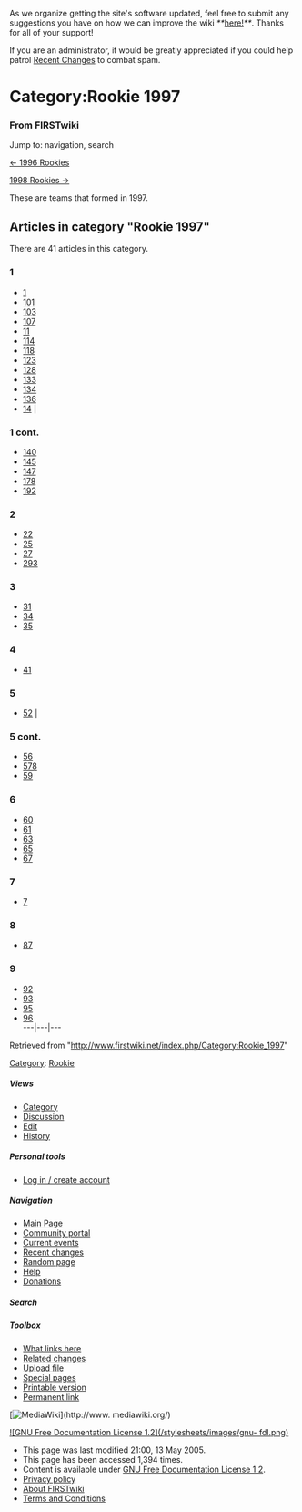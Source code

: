 As we organize getting the site's software updated, feel free to submit any
suggestions you have on how we can improve the wiki
_**_[here!](/index.php/User:Hallry/Suggestions "User:Hallry/Suggestions"
)_**_. Thanks for all of your support!

If you are an administrator, it would be greatly appreciated if you could help
patrol [Recent Changes](/index.php/Special:Recentchanges
"Special:Recentchanges" ) to combat spam.

# Category:Rookie 1997

### From FIRSTwiki

Jump to: navigation, search

[&lt;- 1996 Rookies](/index.php/Category:Rookie_1996 "Category:Rookie 1996" )

[1998 Rookies -&gt;](/index.php/Category:Rookie_1998 "Category:Rookie 1998" )

These are teams that formed in 1997.

  

## Articles in category "Rookie 1997"

There are 41 articles in this category.

### 1

  * [1](/index.php/1 "1" )
  * [101](/index.php/101 "101" )
  * [103](/index.php/103 "103" )
  * [107](/index.php/107 "107" )
  * [11](/index.php/11 "11" )
  * [114](/index.php/114 "114" )
  * [118](/index.php/118 "118" )
  * [123](/index.php/123 "123" )
  * [128](/index.php/128 "128" )
  * [133](/index.php/133 "133" )
  * [134](/index.php/134 "134" )
  * [136](/index.php/136 "136" )
  * [14](/index.php/14 "14" )
|

### 1 cont.

  * [140](/index.php/140 "140" )
  * [145](/index.php/145 "145" )
  * [147](/index.php/147 "147" )
  * [178](/index.php/178 "178" )
  * [192](/index.php/192 "192" )

### 2

  * [22](/index.php/22 "22" )
  * [25](/index.php/25 "25" )
  * [27](/index.php/27 "27" )
  * [293](/index.php/293 "293" )

### 3

  * [31](/index.php/31 "31" )
  * [34](/index.php/34 "34" )
  * [35](/index.php/35 "35" )

### 4

  * [41](/index.php/41 "41" )

### 5

  * [52](/index.php/52 "52" )
|

### 5 cont.

  * [56](/index.php/56 "56" )
  * [578](/index.php/578 "578" )
  * [59](/index.php/59 "59" )

### 6

  * [60](/index.php/60 "60" )
  * [61](/index.php/61 "61" )
  * [63](/index.php/63 "63" )
  * [65](/index.php/65 "65" )
  * [67](/index.php/67 "67" )

### 7

  * [7](/index.php/7 "7" )

### 8

  * [87](/index.php/87 "87" )

### 9

  * [92](/index.php/92 "92" )
  * [93](/index.php/93 "93" )
  * [95](/index.php/95 "95" )
  * [96](/index.php/96 "96" )  
---|---|---  
  
Retrieved from "<http://www.firstwiki.net/index.php/Category:Rookie_1997>"

[Category](/index.php?title=Special:Categories&article=Category%3ARookie_1997
"Special:Categories" ): [Rookie](/index.php/Category:Rookie "Category:Rookie"
)

##### Views

  * [Category](/index.php/Category:Rookie_1997)
  * [Discussion](/index.php?title=Category_talk:Rookie_1997&action=edit)
  * [Edit](/index.php?title=Category:Rookie_1997&action=edit)
  * [History](/index.php?title=Category:Rookie_1997&action=history)

##### Personal tools

  * [Log in / create account](/index.php?title=Special:Userlogin&returnto=Category:Rookie_1997)

[](/index.php/Main_Page "Main Page" )

##### Navigation

  * [Main Page](/index.php/Main_Page)
  * [Community portal](/index.php/FIRSTwiki:Community_portal)
  * [Current events](/index.php/Current_events)
  * [Recent changes](/index.php/Special:Recentchanges)
  * [Random page](/index.php/Special:Random)
  * [Help](/index.php/FIRSTwiki:Help)
  * [Donations](/index.php/FIRSTwiki:Site_support)

##### Search



##### Toolbox

  * [What links here](/index.php/Special:Whatlinkshere/Category:Rookie_1997)
  * [Related changes](/index.php/Special:Recentchangeslinked/Category:Rookie_1997)
  * [Upload file](/index.php/Special:Upload)
  * [Special pages](/index.php/Special:Specialpages)
  * [Printable version](/index.php?title=Category:Rookie_1997&printable=yes)
  * [Permanent link](/index.php?title=Category:Rookie_1997&oldid=37517)

[![MediaWiki](/skins/common/images/poweredby_mediawiki_88x31.png)](http://www.
mediawiki.org/)

[![GNU Free Documentation License 1.2](/stylesheets/images/gnu-
fdl.png)](http://www.gnu.org/copyleft/fdl.html)

  * This page was last modified 21:00, 13 May 2005.
  * This page has been accessed 1,394 times.
  * Content is available under [GNU Free Documentation License 1.2](http://www.gnu.org/copyleft/fdl.html "http://www.gnu.org/copyleft/fdl.html" ).
  * [Privacy policy](/index.php/FIRSTwiki:Privacy_policy "FIRSTwiki:Privacy policy" )
  * [About FIRSTwiki](/index.php/FIRSTwiki:About "FIRSTwiki:About" )
  * [Terms and Conditions](/index.php/FIRSTwiki:Terms_and_conditions "FIRSTwiki:Terms and conditions" )

